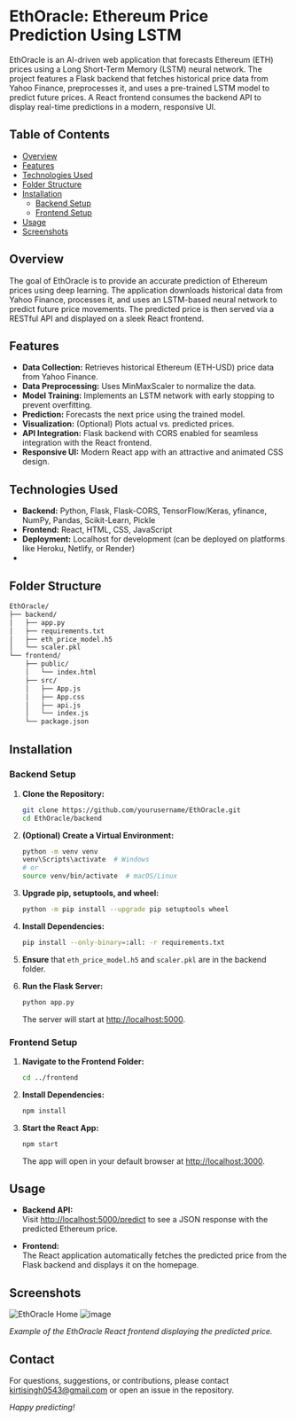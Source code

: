 # EthOracle: Ethereum Price Prediction Using LSTM

EthOracle is an AI-driven web application that forecasts Ethereum (ETH) prices using a Long Short-Term Memory (LSTM) neural network. The project features a Flask backend that fetches historical price data from Yahoo Finance, preprocesses it, and uses a pre-trained LSTM model to predict future prices. A React frontend consumes the backend API to display real-time predictions in a modern, responsive UI.

## Table of Contents

- [Overview](#overview)
- [Features](#features)
- [Technologies Used](#technologies-used)
- [Folder Structure](#folder-structure)
- [Installation](#installation)
  - [Backend Setup](#backend-setup)
  - [Frontend Setup](#frontend-setup)
- [Usage](#usage)
- [Screenshots](#screenshots)

## Overview

The goal of EthOracle is to provide an accurate prediction of Ethereum prices using deep learning. The application downloads historical data from Yahoo Finance, processes it, and uses an LSTM-based neural network to predict future price movements. The predicted price is then served via a RESTful API and displayed on a sleek React frontend.

## Features

- **Data Collection:** Retrieves historical Ethereum (ETH-USD) price data from Yahoo Finance.
- **Data Preprocessing:** Uses MinMaxScaler to normalize the data.
- **Model Training:** Implements an LSTM network with early stopping to prevent overfitting.
- **Prediction:** Forecasts the next price using the trained model.
- **Visualization:** (Optional) Plots actual vs. predicted prices.
- **API Integration:** Flask backend with CORS enabled for seamless integration with the React frontend.
- **Responsive UI:** Modern React app with an attractive and animated CSS design.

## Technologies Used

- **Backend:** Python, Flask, Flask-CORS, TensorFlow/Keras, yfinance, NumPy, Pandas, Scikit-Learn, Pickle
- **Frontend:** React, HTML, CSS, JavaScript
- **Deployment:** Localhost for development (can be deployed on platforms like Heroku, Netlify, or Render)
- 
## Folder Structure
```md
EthOracle/
├── backend/
│   ├── app.py
│   ├── requirements.txt
│   ├── eth_price_model.h5
│   └── scaler.pkl
└── frontend/
    ├── public/
    │   └── index.html
    ├── src/
    │   ├── App.js
    │   ├── App.css
    │   ├── api.js
    │   └── index.js
    └── package.json
```

## Installation

### Backend Setup

1. **Clone the Repository:**
   ```bash
   git clone https://github.com/yourusername/EthOracle.git
   cd EthOracle/backend
   ```

2. **(Optional) Create a Virtual Environment:**
   ```bash
   python -m venv venv
   venv\Scripts\activate  # Windows
   # or
   source venv/bin/activate  # macOS/Linux
   ```

3. **Upgrade pip, setuptools, and wheel:**
   ```bash
   python -m pip install --upgrade pip setuptools wheel
   ```

4. **Install Dependencies:**
   ```bash
   pip install --only-binary=:all: -r requirements.txt
   ```

5. **Ensure** that `eth_price_model.h5` and `scaler.pkl` are in the backend folder.

6. **Run the Flask Server:**
   ```bash
   python app.py
   ```
   The server will start at [http://localhost:5000](http://localhost:5000).

### Frontend Setup

1. **Navigate to the Frontend Folder:**
   ```bash
   cd ../frontend
   ```

2. **Install Dependencies:**
   ```bash
   npm install
   ```

3. **Start the React App:**
   ```bash
   npm start
   ```
   The app will open in your default browser at [http://localhost:3000](http://localhost:3000).

## Usage

- **Backend API:**  
  Visit [http://localhost:5000/predict](http://localhost:5000/predict) to see a JSON response with the predicted Ethereum price.
  
- **Frontend:**  
  The React application automatically fetches the predicted price from the Flask backend and displays it on the homepage.

## Screenshots

![EthOracle Home](https://github.com/user-attachments/assets/7103e0f1-f167-4078-9951-8a3fdd368888)
![image](https://github.com/user-attachments/assets/c8ea5478-2d23-4137-ab8d-d04287f883c9)

*Example of the EthOracle React frontend displaying the predicted price.*

## Contact

For questions, suggestions, or contributions, please contact [kirtisingh0543@gmail.com](mailto:kirtisingh0543@gmail.com) or open an issue in the repository.

*Happy predicting!*
